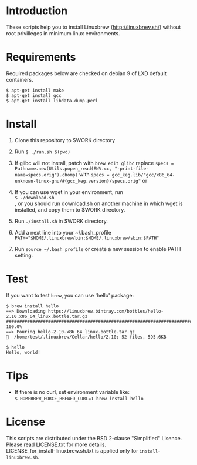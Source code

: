 # Introduction
These scripts help you to install Linuxbrew (http://linuxbrew.sh/)
without root privilleges in minimum linux environments.

# Requirements
Required packages below are checked on debian 9 of LXD default containers.
```
$ apt-get install make
$ apt-get install gcc
$ apt-get install libdata-dump-perl
```

# Install
1. Clone this repository to $WORK directory
2. Run
   `$ ./run.sh $(pwd)`
3. If glibc will not install, patch with
   `brew edit glibc`
   replace
   `specs = Pathname.new(Utils.popen_read(ENV.cc, "-print-file-name=specs.orig").chomp)`
   with
   `specs = gcc_keg.lib/"gcc/x86_64-unknown-linux-gnu/#{gcc_keg.version}/specs.orig"`
or
   
2. If you can use wget in your environment, run  
   `$ ./download.sh`  
   , or you should run download.sh on another machine in which wget is installed, and copy them to $WORK directory.
3. Run `./install.sh` in $WORK directory.
4. Add a next line into your ~/.bash_profile  
   ```PATH="$HOME/.linuxbrew/bin:$HOME/.linuxbrew/sbin:$PATH"```
5. Run `source ~/.bash_profile` or create a new session to enable PATH setting.

# Test
If you want to test `brew`, you can use 'hello' package:  
```
$ brew install hello
==> Downloading https://linuxbrew.bintray.com/bottles/hello-2.10.x86_64_linux.bottle.tar.gz  
######################################################################## 100.0%  
==> Pouring hello-2.10.x86_64_linux.bottle.tar.gz  
🍺  /home/test/.linuxbrew/Cellar/hello/2.10: 52 files, 595.6KB  

$ hello  
Hello, world!  
```

# Tips
- If there is no curl, set environment variable like:  
  `$ HOMEBREW_FORCE_BREWED_CURL=1 brew install hello`

# License
This scripts are distributed under the BSD 2-clause "Simplified" Lisence.
Please read LICENSE.txt for more details.  
LICENSE_for_install-linuxbrew.sh.txt is applied only for `install-linuxbrew.sh`.
